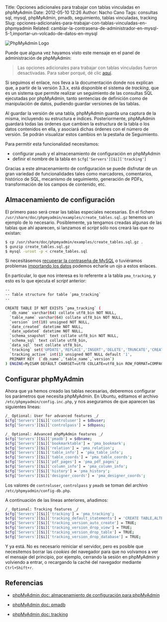 Title: Opciones adicionales para trabajar con tablas vinculadas en phpMyAdmin
Date: 2012-05-10 12:26
Author: Nacho Cano
Tags: consultas sql, mysql, phpMyAdmin, pmadb, seguimiento, tablas vinculadas, tracking
Slug: opciones-adicionales-para-trabajar-con-tablas-vinculadas-en-phpmyadmin
Related: cambiar-la-contrasena-de-administrador-en-mysql-5-1,importar-un-volcado-de-datos-en-mysql

![PhpMyAdmin Logo]({static}/images/PhpMyAdmin-Logo-300x212.png)

Puede que alguna vez hayamos visto este mensaje en el panel de
administración de phpMyAdmin:

> Las opciones adicionales para trabajar con tablas vinculadas fueron
> desactivadas. Para saber porqué, dé clic [aquí][].

Si seguimos el enlace, nos lleva a la documentación donde nos explican
que, a partir de la versión 3.3.x, está disponible el sistema de
_tracking_, que es un sistema que permite realizar un seguimiento de las
consultas SQL ejecutadas por phpMyAdmin, tanto sentencias de definición
como de manipulación de datos, pudiendo guardar versiones de las tablas.

Al guardar la versión de una tabla, phpMyAdmin guarda una captura de la
misma, incluyendo su estructura e índices. Posteriormente, phpMyAdmin
guardará todas las órdenes que cambien la estructura de la tabla o los
datos contenidos en ella, y asociará dichas órdenes con el número de
versión. Se podrán visualizar estos cambios en la pestaña de
Seguimiento.

Para permitir esta funcionalidad necesitamos:

-   configurar `pmadb` y el almacenamiento de configuración en
    phpMyAdmin
-   definir el nombre de la tabla en `$cfg['Servers'][$i]['tracking']`

Gracias a este almacenamiento de configuración se puede disfrutar de un
gran variedad de funcionalidades tales como marcadores, comentarios,
histórico de SQL, mecanismo de seguimiento, generación de PDFs,
transformación de los campos de contenido, etc.

Almacenamiento de configuración
-------------------------------

El primero paso será crear las tablas especiales necesarias. En el
fichero `/usr/share/doc/phpmyadmin/examples/create_tables.sql.gz`
tenemos un ejemplo de lo necesario. Posiblemente, ya tengamos creadas
algunas de las tablas que ahí aparecen, si lanzamos el _script_ sólo nos
creará las que no existan:

```bash
$ cp /usr/share/doc/phpmyadmin/examples/create_tables.sql.gz .
$ gunzip create_tables.sql.gz
$ mysql -uroot -p < create_tables.sql
```

Si necesitásemos [recuperar la contraseña de MySQL][] o tuviéramos
problemas [importando los datos][] podemos echarle un ojo a estos
enlaces.

En particular, lo que nos interesa es lo referente a la tabla
`pma_tracking`, y esto es lo que ejecuta el _script_ anterior:

```bash
--
-- Table structure for table `pma_tracking`
--

CREATE TABLE IF NOT EXISTS `pma_tracking` (
  `db_name` varchar(64) collate utf8_bin NOT NULL,
  `table_name` varchar(64) collate utf8_bin NOT NULL,
  `version` int(10) unsigned NOT NULL,
  `date_created` datetime NOT NULL,
  `date_updated` datetime NOT NULL,
  `schema_snapshot` text collate utf8_bin NOT NULL,
  `schema_sql` text collate utf8_bin,
  `data_sql` text collate utf8_bin,
  `tracking` set('UPDATE','REPLACE','INSERT','DELETE','TRUNCATE','CREATE DATABASE','ALTER DATABASE','DROP DATABASE','CREATE TABLE','ALTER TABLE','RENAME TABLE','DROP TABLE','CREATE INDEX','DROP INDEX','CREATE VIEW','ALTER VIEW','DROP VIEW') collate utf8_bin default NULL,
  `tracking_active` int(1) unsigned NOT NULL default '1',
  PRIMARY KEY  (`db_name`,`table_name`,`version`)
) ENGINE=MyISAM DEFAULT CHARSET=utf8 COLLATE=utf8_bin ROW_FORMAT=COMPACT;
```

Configurar phpMyAdmin
---------------------

Ahora que ya hemos creado las tablas necesarias, deberemos configurar
los parámetros que necesita phpMyAdmin. En Ubuntu, editamos el archivo
`/etc/phpmyadmin/config.inc.php`, y nos aseguramos de que aparecen las
siguientes líneas:

```bash
/_ Optional: User for advanced features _/
$cfg['Servers'][$i]['controluser'] = $dbuser;
$cfg['Servers'][$i]['controlpass'] = $dbpass;

/_ Optional: Advanced phpMyAdmin features _/
$cfg['Servers'][$i]['pmadb'] = $dbname;
$cfg['Servers'][$i]['bookmarktable'] = 'pma_bookmark';
$cfg['Servers'][$i]['relation'] = 'pma_relation';
$cfg['Servers'][$i]['table_info'] = 'pma_table_info';
$cfg['Servers'][$i]['table_coords'] = 'pma_table_coords';
$cfg['Servers'][$i]['pdf_pages'] = 'pma_pdf_pages';
$cfg['Servers'][$i]['column_info'] = 'pma_column_info';
$cfg['Servers'][$i]['history'] = 'pma_history';
$cfg['Servers'][$i]['designer_coords'] = 'pma_designer_coords';
```

Los valores de `controluser`, `controlpass` y `pmadb` se toman del
archivo `/etc/phpmyadmin/config-db.php`.

A continuación de las líneas anteriores, añadimos:

```bash
/_ Optional: Tracking features _/
$cfg['Servers'][$i]['tracking'] = 'pma_tracking';
$cfg['Servers'][$i]['tracking_default_statements'] = 'CREATE TABLE,ALTER TABLE,DROP TABLE,RENAME TABLE,CREATE INDEX,DROP INDEX,INSERT,UPDATE,DELETE,TRUNCATE,REPLACE,CREATE VIEW,ALTER VIEW,DROP VIEW,CREATE DATABASE,ALTER DATABASE,DROP DATABASE';
$cfg['Servers'][$i]['tracking_version_auto_create'] = TRUE;
$cfg['Servers'][$i]['tracking_version_drop_view'] = TRUE;
$cfg['Servers'][$i]['tracking_version_drop_table'] = TRUE;
$cfg['Servers'][$i]['tracking_version_drop_database'] = TRUE;
```

Y ya está. No es necesario reiniciar el servidor, pero es posible que
necesitemos borrar las _cookies_ del navegador para que no volvamos a
ver el mensaje del principio, por ejemplo, cerrando la sesión en
phpMyAdmin y volviendo a entrar, o recargando la caché del navegador
mediante `Ctrl+Shift+r`.

Referencias
-----------

- [phpMyAdmin doc: almacenamiento de configuración para phpMyAdmin][]
- [phpMyAdmin doc: pmadb][]
- [phpMyAdmin doc: tracking][]

  [aquí]: http://www.phpmyadmin.net/localized_docs/es/Documentation.html#tracking
    "aquí"
  [recuperar la contraseña de MySQL]: {filename}/admin/cambiar-la-contrasena-de-administrador-en-mysql-5-1.md
    "Cambiar la contraseña de administrador en MySQL 5.1"
  [importando los datos]: {filename}/admin/importar-un-volcado-de-datos-en-mysql.md
    "Importar un volcado de datos en MySQL"
  [phpMyAdmin doc: almacenamiento de configuración para phpMyAdmin]: http://www.phpmyadmin.net/localized_docs/es/Documentation.html#linked-tables
    "phpMyAdmin doc: almacenamiento de configuración para phpMyAdmin"
  [phpMyAdmin doc: pmadb]: http://www.phpmyadmin.net/localized_docs/es/Documentation.html#pmadb
    "phpMyAdmin doc: pmadb"
  [phpMyAdmin doc: tracking]: http://www.phpmyadmin.net/documentation/#tracking
    "phpMyAdmin doc: tracking"
